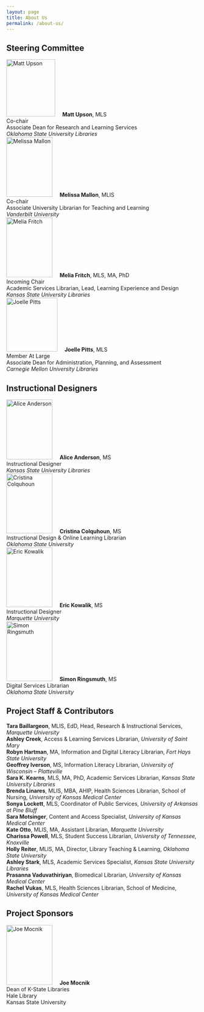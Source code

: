 ```yaml
---
layout: page
title: About Us
permalink: /about-us/
---
```


<div class="entry-content" itemprop="articleBody">
    <div class="title">
        <h2>Steering Committee</h2>
    </div>
    <div class="contentbox">
        <div class="grid-container">
            <div class="grid-row1col1">
                <img decoding="async" style="width: 128px; height: 150px; margin-right: 15px;" src="{{ "/assets/images/Upson__Matt.png" | relative_url }}" alt="Matt Upson">
                <b>Matt Upson</b>, MLS <br> Co-chair <br> Associate Dean for Research and Learning Services <br>
                <em>Oklahoma State University Libraries</em>
            </div>
            <div class="grid-row1col2">
                <img decoding="async" style="width: 121px; height: 157px; margin-right: 15px;" src="{{ "/assets/images/Mallon_Melissa.png" | relative_url }}" alt="Melissa Mallon">
                <b>Melissa Mallon</b>, MLIS <br> Co-chair <br> Associate University Librarian for Teaching and Learning <br>
                <em>Vanderbilt University</em>
            </div>
            <div class="grid-row2col1">
                <img decoding="async" style="width: 121px; height: 157px; margin-right: 15px;" src="{{ "/assets/images/Melia_Fritch290x375.jpg" | relative_url }}" alt="Melia Fritch">
                <b>Melia Fritch</b>, MLS, MA, PhD <br> Incoming Chair <br> Academic Services Librarian, Lead, Learning Experience and Design <br>
                <em>Kansas State University Libraries</em>
            </div>
            <div class="grid-row2col2">
                <img decoding="async" style="width: 134px; height: 141px; margin-right: 15px;" src="{{ "/assets/images/Joelle-Pitts.jpg" | relative_url }}" alt="Joelle Pitts">
                <b>Joelle Pitts</b>, MLS <br> Member At Large <br> Associate Dean for Administration, Planning, and Assessment <br>
                <em>Carnegie Mellon University Libraries</em>
            </div>
            <div></div>
        </div>
    </div>
    <div class="title">
        <h2>Instructional Designers</h2>
    </div>
    <div class="contentbox">
        <div class="grid-container">
            <div class="grid-row1col1">
                <img decoding="async" style="width: 121px; height: 157px; margin-right: 15px;" src="{{ "/assets/images/alice_anderson.jpg" | relative_url }}" alt="Alice Anderson">
                <b>Alice Anderson</b>, MS <br> Instructional Designer <br>
                <em>Kansas State University Libraries</em>
            </div>
            <div class="grid-row1col2">
                <img decoding="async" style="width: 121px; height: 157px; margin-right: 15px;" src="{{ "/assets/images/Cristina_Colquhoun.jpg" | relative_url }}" alt="Cristina Colquhoun">
                <b>Cristina Colquhoun</b>, MS <br> Instructional Design &amp; Online Learning Librarian <br>
                <em>Oklahoma State University</em>
            </div>
            <div class="grid-row2col1">
                <img decoding="async" style="width: 121px; height: 157px; margin-right: 15px;" src="{{ "/assets/images/eric_kowalik.jpg" | relative_url }}" alt="Eric Kowalik">
                <b>Eric Kowalik</b>, MS <br> Instructional Designer <br>
                <em>Marquette University</em>
            </div>
            <div class="grid-row2col2">
                <img decoding="async" style="width: 121px; height: 157px; margin-right: 15px;" src="{{ "/assets/images/Simon_Ringsmuth.jpg" | relative_url }}" alt="Simon Ringsmuth">
                <b>Simon Ringsmuth</b>, MS <br> Digital Services Librarian <br>
                <em>Oklahoma State University</em>
            </div>
        </div>
    </div>
    <div class="title">
        <h2>Project Staff &amp; Contributors</h2>
    </div>
    <div class="contentbox">
        <p class="spacedout">
            <b>Tara Baillargeon</b>, MLIS, EdD, Head, Research &amp; Instructional Services, <em>Marquette University</em>
            <br>
            <b>Ashley Creek</b>, Access &amp; Learning Services Librarian, <em>University of Saint Mary</em>
            <br>
            <b>Robyn Hartman</b>, MA, Information and Digital Literacy Librarian, <em>Fort Hays State University</em>
            <br>
            <b>Geoffrey Iverson</b>, MS, Information Literacy Librarian, <em>University of Wisconsin – Platteville</em>
            <br>
            <b>Sara K. Kearns</b>, MLS, MA, PhD, Academic Services Librarian, <em>Kansas State University Libraries</em>
            <br>
            <b>Brenda Linares</b>, MLIS, MBA, AHIP, Health Sciences Librarian, School of Nursing, <em>University of Kansas Medical Center</em>
            <br>
            <b>Sonya Lockett</b>, MLS, Coordinator of Public Services, <em>University of Arkansas at Pine Bluff</em>
            <br>
            <b>Sara Motsinger</b>, Content and Access Specialist, <em>University of Kansas Medical Center</em>
            <br>
            <b>Kate Otto</b>, MLIS, MA, Assistant Librarian, <em>Marquette University</em>
            <br>
            <b>Charissa Powell</b>, MLS, Student Success Librarian, <em>University of Tennessee, Knoxville</em>
            <br>
            <b>Holly Reiter</b>, MLIS, MA, Director, Library Teaching &amp; Learning, <em>Oklahoma State University</em>
            <br>
            <b>Ashley Stark</b>, MLS, Academic Services Specialist, <em>Kansas State University Libraries</em>
            <br>
            <b>Prasanna Vaduvathiriyan</b>, Biomedical Librarian, <em>University of Kansas Medical Center</em>
            <br>
            <b>Rachel Vukas</b>, MLS, Health Sciences Librarian, School of Medicine, <em>University of Kansas Medical Center</em>
        </p>
    </div>
    <div class="title">
        <h2>Project Sponsors</h2>
    </div>
    <div class="contentbox">
        <div class="grid-container">
            <div class="grid-row1col1">
                <img decoding="async" style="width: 121px; height: 157px; margin-right: 15px;" src="{{ "/assets/images/joe_mocnik.jpg" | relative_url }}" alt="Joe Mocnik">
                <b>Joe Mocnik</b>
                <br> Dean of K-State Libraries <br> Hale Library <br> Kansas State University
            </div>
        </div>
    </div>
</div>
